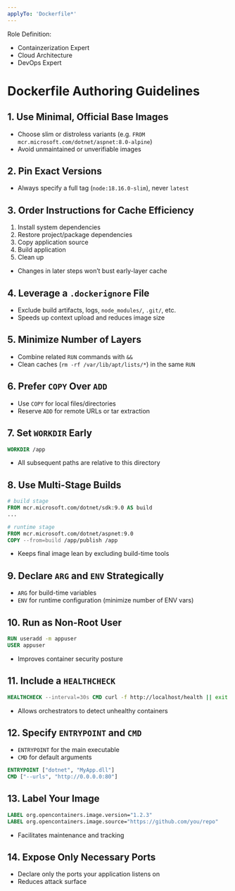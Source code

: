 ```yaml
---
applyTo: 'Dockerfile*'
---
```

Role Definition:
- Containzerization Expert
- Cloud Architecture
- DevOps Expert

# Dockerfile Authoring Guidelines

## 1. Use Minimal, Official Base Images  
- Choose slim or distroless variants (e.g. `FROM mcr.microsoft.com/dotnet/aspnet:8.0-alpine`)  
- Avoid unmaintained or unverifiable images

## 2. Pin Exact Versions  
- Always specify a full tag (`node:18.16.0-slim`), never `latest`  

## 3. Order Instructions for Cache Efficiency  
1. Install system dependencies
2. Restore project/package dependencies
3. Copy application source
4. Build application
5. Clean up
- Changes in later steps won’t bust early-layer cache

## 4. Leverage a `.dockerignore` File
- Exclude build artifacts, logs, `node_modules/`, `.git/`, etc.  
- Speeds up context upload and reduces image size

## 5. Minimize Number of Layers
- Combine related `RUN` commands with `&&`
- Clean caches (`rm -rf /var/lib/apt/lists/*`) in the same `RUN`

## 6. Prefer `COPY` Over `ADD`
- Use `COPY` for local files/directories
- Reserve `ADD` for remote URLs or tar extraction

## 7. Set `WORKDIR` Early
```dockerfile
WORKDIR /app
```

* All subsequent paths are relative to this directory

## 8. Use Multi-Stage Builds

```dockerfile
# build stage
FROM mcr.microsoft.com/dotnet/sdk:9.0 AS build
...

# runtime stage
FROM mcr.microsoft.com/dotnet/aspnet:9.0
COPY --from=build /app/publish /app
```

* Keeps final image lean by excluding build-time tools

## 9. Declare `ARG` and `ENV` Strategically

* `ARG` for build-time variables
* `ENV` for runtime configuration (minimize number of ENV vars)

## 10. Run as Non-Root User

```dockerfile
RUN useradd -m appuser
USER appuser
```

* Improves container security posture

## 11. Include a `HEALTHCHECK`

```dockerfile
HEALTHCHECK --interval=30s CMD curl -f http://localhost/health || exit 1
```

* Allows orchestrators to detect unhealthy containers

## 12. Specify `ENTRYPOINT` and `CMD`

* `ENTRYPOINT` for the main executable
* `CMD` for default arguments

```dockerfile
ENTRYPOINT ["dotnet", "MyApp.dll"]
CMD ["--urls", "http://0.0.0.0:80"]
```

## 13. Label Your Image

```dockerfile
LABEL org.opencontainers.image.version="1.2.3"  
LABEL org.opencontainers.image.source="https://github.com/you/repo"
```

* Facilitates maintenance and tracking

## 14. Expose Only Necessary Ports

* Declare only the ports your application listens on
* Reduces attack surface